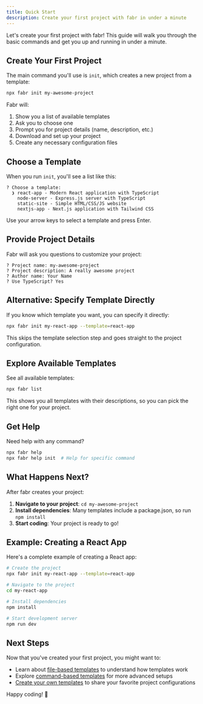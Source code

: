 ```yaml
---
title: Quick Start
description: Create your first project with fabr in under a minute
---
```


Let's create your first project with fabr! This guide will walk you through the basic commands and get you up and running in under a minute.

## Create Your First Project

The main command you'll use is `init`, which creates a new project from a template:

```bash
npx fabr init my-awesome-project
```

Fabr will:
1. Show you a list of available templates
2. Ask you to choose one
3. Prompt you for project details (name, description, etc.)
4. Download and set up your project
5. Create any necessary configuration files

## Choose a Template

When you run `init`, you'll see a list like this:

```
? Choose a template:
  ❯ react-app - Modern React application with TypeScript
    node-server - Express.js server with TypeScript
    static-site - Simple HTML/CSS/JS website
    nextjs-app - Next.js application with Tailwind CSS
```

Use your arrow keys to select a template and press Enter.

## Provide Project Details

Fabr will ask you questions to customize your project:

```
? Project name: my-awesome-project
? Project description: A really awesome project
? Author name: Your Name
? Use TypeScript? Yes
```

## Alternative: Specify Template Directly

If you know which template you want, you can specify it directly:

```bash
npx fabr init my-react-app --template=react-app
```

This skips the template selection step and goes straight to the project configuration.

## Explore Available Templates

See all available templates:

```bash
npx fabr list
```

This shows you all templates with their descriptions, so you can pick the right one for your project.

## Get Help

Need help with any command?

```bash
npx fabr help
npx fabr help init  # Help for specific command
```

## What Happens Next?

After fabr creates your project:

1. **Navigate to your project**: `cd my-awesome-project`
2. **Install dependencies**: Many templates include a package.json, so run `npm install`
3. **Start coding**: Your project is ready to go!

## Example: Creating a React App

Here's a complete example of creating a React app:

```bash
# Create the project
npx fabr init my-react-app --template=react-app

# Navigate to the project
cd my-react-app

# Install dependencies
npm install

# Start development server
npm run dev
```

## Next Steps

Now that you've created your first project, you might want to:

- Learn about [file-based templates](/templates/file-based) to understand how templates work
- Explore [command-based templates](/templates/command-based) for more advanced setups
- [Create your own templates](/templates/overview) to share your favorite project configurations

Happy coding! 🚀
